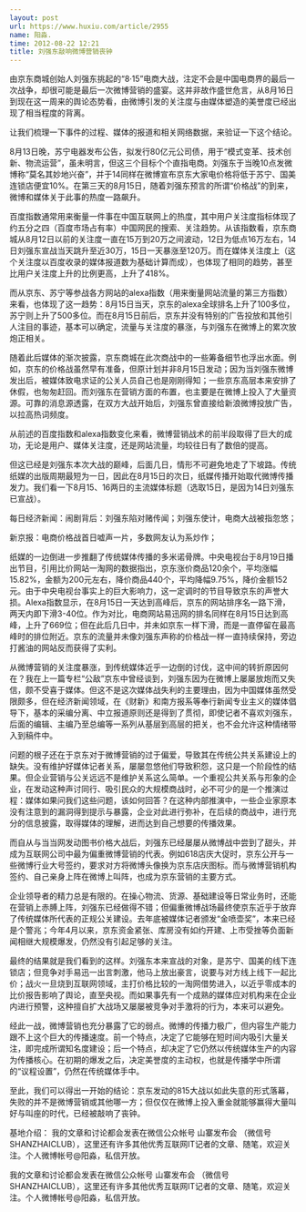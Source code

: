 ```yaml
---
layout: post
url: https://www.huxiu.com/article/2955
name: 阳淼.
time: 2012-08-22 12:21
title: 刘强东敲响微博营销丧钟
---
```

由京东商城创始人刘强东挑起的“8·15”电商大战，注定不会是中国电商界的最后一次战争，却很可能是最后一次微博营销的盛宴。这并非故作盛世危言，从8月16日到现在这一周来的舆论态势看，由微博引发的关注度与由媒体塑造的美誉度已经出现了相当程度的背离。

让我们梳理一下事件的过程、媒体的报道和相关网络数据，来验证一下这个结论。

8月13日晚，苏宁电器发布公告，拟发行80亿元公司债，用于“模式变革、技术创新、物流运营”，虽未明言，但这三个目标个个直指电商。刘强东于当晚10点发微博称“莫名其妙地兴奋”，并于14同样在微博宣布京东大家电价格将低于苏宁、国美连锁店便宜10%。在第三天的8月15日，随着刘强东预言的所谓“价格战”的到来，微博和媒体关于此事的热度一路飙升。

百度指数通常用来衡量一件事在中国互联网上的热度，其中用户关注度指标体现了约五分之四（百度市场占有率）中国网民的搜索、关注趋势。从该指数看，京东商城从8月12日以前的关注度一直在15万到20万之间波动，12日为低点16万左右，14日刘强东宣战当天跳升至近30万，15日一天暴涨至120万。而在媒体关注度上（这个关注度以百度收录的媒体报道数为基础计算而成），也体现了相同的趋势，甚至比用户关注度上升的比例更高，上升了418%。

而从京东、苏宁等参战各方网站的alexa指数（用来衡量网站流量的第三方指数）来看，也体现了这一趋势：8月15日当天，京东的alexa全球排名上升了100多位，苏宁则上升了500多位。而在8月15日前后，京东并没有特别的广告投放和其他引人注目的事迹，基本可以确定，流量与关注度的暴涨，与刘强东在微博上的累次放炮正相关。

随着此后媒体的渐次披露，京东商城在此次商战中的一些筹备细节也浮出水面。例如，京东的价格战虽然早有准备，但原计划并非8月15日发动；因为当刘强东微博发出后，被媒体致电求证的公关人员自己也是刚刚得知；一些京东高层本来安排了休假，也匆匆赶回。而刘强东在营销方面的布置，也主要是在微博上投入了大量资源。可靠的消息源透露，在双方大战开始后，刘强东曾直接给新浪微博投放广告，以拉高热词频度。

从前述的百度指数和alexa指数变化来看，微博营销战术的前半段取得了巨大的成功，无论是用户、媒体关注度，还是网站流量，均较往日有了数倍的提高。

但这已经是刘强东本次大战的巅峰，后面几日，情形不可避免地走了下坡路。传统纸媒的出版周期最短为一日，因此在8月15日的次日，纸媒传播开始取代微博传播发力。我们看一下8月15、16两日的主流媒体标题（选取15日，是因为14日刘强东已宣战）。

每日经济新闻：闹剧背后：刘强东陷对赌传闻；刘强东使计，电商大战被指忽悠；

新京报：电商价格战首日嘘声一片，多数网友认为系炒作；

纸媒的一边倒进一步推翻了传统媒体传播的多米诺骨牌。中央电视台于8月19日播出节目，引用比价网站一淘网的数据指出，京东涨价商品120余个，平均涨幅15.82%，金额为200元左右，降价商品440个，平均降幅9.75%，降价金额152元。由于中央电视台事实上的巨大影响力，这一定调时的节目导致京东的声誉大损。Alexa指数显示，在8月15日一天达到高峰后，京东的网站排序名一路下滑，两天内即下滑3-40位。作为对比，电商网站易迅网的排名同样在8月15日达到高峰，上升了669位；但在此后几日中，并未如京东一样下滑，而是一直停留在最高峰时的排位附近。京东的流量并未像刘强东声称的价格战一样一直持续保持，旁边打酱油的网站反而获得了实利。

从微博营销的关注度暴涨，到传统媒体近乎一边倒的讨伐，这中间的转折原因何在？我在上一篇专栏“公敌”京东中曾经谈到，刘强东因为在微博上屡屡放炮而又失信，颇不受喜于媒体。但这不是这次媒体战失利的主要理由，因为中国媒体虽然受限颇多，但在经济新闻领域，在《财新》和南方报系等奉行新闻专业主义的媒体倡导下，基本的采编分离、中立报道原则还是得到了贯彻，即使记者不喜欢刘强东，后面的编辑、主编乃至总编等一系列从基层到高层的把关，也不会允许这种情绪带入到稿件中。

问题的根子还在于京东对于微博营销的过于偏爱，导致其在传统公共关系建设上的缺失。没有维护好媒体记者关系，屡屡忽悠他们导致积怨，这只是一个阶段性的结果。但企业营销与公关远远不是维护关系这么简单。一个重视公共关系与形象的企业，在发动这种声讨同行、吸引民众的大规模商战时，必不可少的是一个推演过程：媒体如果问我们这些问题，该如何回答？在这种内部推演中，一些企业家原本没有注意到的漏洞得到提示与暴露，企业对此进行弥补，在后续的商战中，进行充分的信息披露，取得媒体的理解，进而达到自己想要的传播效果。

而自从与当当网发动图书价格大战后，刘强东已经屡屡从微博战中尝到了甜头，并成为互联网公司中最为偏重微博营销的代表。例如618店庆大促时，京东公开与一些微博行业大号签约，要求对方将微博头像换为京东店庆图标。而与微博营销机构签约、自己亲身上阵在微博上叫阵，也成为京东营销的主要方式。

企业领导者的精力总是有限的。在操心物流、货源、基础建设等日常业务时，还能在营销上赤膊上阵，刘强东已经做得不错；但偏重微博战场最终使京东近乎于放弃了传统媒体所代表的正规公关建设。去年底被媒体记者颁发“金喷壶奖”，本来已经是个警兆；今年4月以来，京东资金紧张、库房没有如约开建、上市受挫等负面新闻相继大规模爆发，仍然没有引起足够的关注。

最终的结果就是我们看到的这样。刘强东本来宣战的对象，是苏宁、国美的线下连锁店；但竞争对手易迅一出言刺激，他马上放出豪言，说要与对方线上线下一起比价；战火一旦烧到互联网领域，主打价格比较的一淘网借势进入，以近乎零成本的比价报告影响了舆论，直至央视。而如果事先有一个成熟的媒体应对机构来在企业内进行预警，这种擅自扩大战场又屡屡被竞争对手激将的行为，本来可以避免。

经此一战，微博营销也充分暴露了它的弱点。微博的传播力极广，但内容生产能力跟不上这个巨大的传播速度。前一个特点，决定了它能够在短时间内吸引大量关注，即完成所谓知名度建设；后一个特点，却决定了它仍然以传统媒体生产的内容为传播核心。在初期的爆发之后，决定美誉度的主动权，也就是传播学中所谓的“议程设置”，仍然在传统媒体手中。

至此，我们可以得出一开始的结论：京东发动的815大战以如此失意的形式落幕，失败的并不是微博营销或其他哪一方；但仅仅在微博上投入重金就能够赢得大量叫好与叫座的时代，已经被敲响了丧钟。

基地介绍： 我的文章和讨论都会发表在微信公众帐号 山寨发布会 （微信号SHANZHAICLUB），这里还有许多其他优秀互联网IT记者的文章、随笔，欢迎关注。个人微博帐号@阳淼，私信开放。

我的文章和讨论都会发表在微信公众帐号 山寨发布会 （微信号SHANZHAICLUB），这里还有许多其他优秀互联网IT记者的文章、随笔，欢迎关注。个人微博帐号@阳淼，私信开放。


